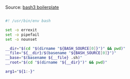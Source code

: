 Source: [bash3 boilerplate](https://github.com/kvz/bash3boilerplate)

```bash

#! /usr/bin/env bash

set -o errexit
set -o pipefail
set -o nounset

__dir="$(cd "$(dirname "${BASH_SOURCE[0]}")" && pwd)"
__file="${__dir}/$(basename "${BASH_SOURCE[0]}")"
__base="$(basename ${__file} .sh)"
__root="$(cd "$(dirname "${__dir}")" && pwd)"

arg1="${1:-}"

```

